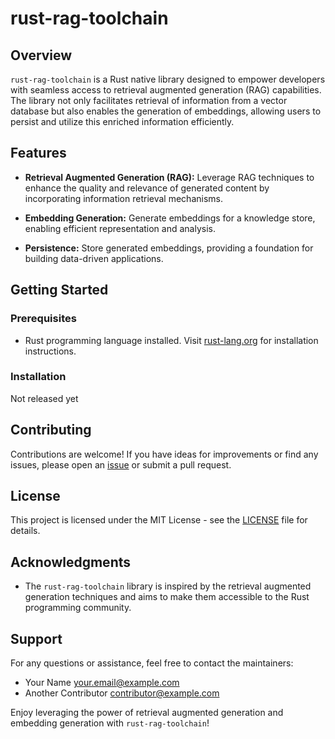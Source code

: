 # rust-rag-toolchain

## Overview

`rust-rag-toolchain` is a Rust native library designed to empower developers with seamless access to retrieval augmented generation (RAG) capabilities. The library not only facilitates retrieval of information from a vector database but also enables the generation of embeddings, allowing users to persist and utilize this 
enriched information efficiently.

## Features

- **Retrieval Augmented Generation (RAG):** Leverage RAG techniques to enhance the quality and relevance of generated content by incorporating information retrieval mechanisms.

- **Embedding Generation:** Generate embeddings for a knowledge store, enabling efficient representation and analysis.

- **Persistence:** Store generated embeddings, providing a foundation for building data-driven applications.

## Getting Started

### Prerequisites

- Rust programming language installed. Visit [rust-lang.org](https://www.rust-lang.org/) for installation instructions.

### Installation

Not released yet

## Contributing

Contributions are welcome! If you have ideas for improvements or find any issues, please open an [issue](https://github.com/yourusername/rust-rag-toolchain/issues) or submit a pull request.

## License

This project is licensed under the MIT License - see the [LICENSE](LICENSE) file for details.

## Acknowledgments

- The `rust-rag-toolchain` library is inspired by the retrieval augmented generation techniques and aims to make them accessible to the Rust programming community.

## Support

For any questions or assistance, feel free to contact the maintainers:

- Your Name <your.email@example.com>
- Another Contributor <contributor@example.com>

Enjoy leveraging the power of retrieval augmented generation and embedding generation with `rust-rag-toolchain`!
